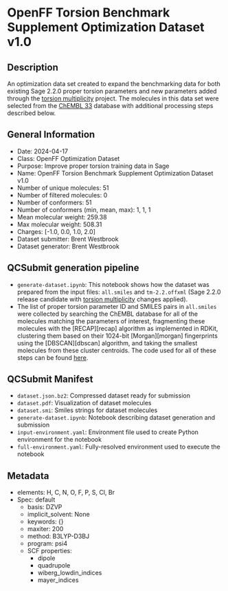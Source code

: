 # OpenFF Torsion Benchmark Supplement Optimization Dataset v1.0

## Description

An optimization data set created to expand the benchmarking data for both
existing Sage 2.2.0 proper torsion parameters and new parameters added through
the [torsion multiplicity][tm] project. The molecules in this data set were
selected from the [ChEMBL 33][chembl] database with additional processing steps
described below.

## General Information

* Date: 2024-04-17
* Class: OpenFF Optimization Dataset
* Purpose: Improve proper torsion training data in Sage
* Name: OpenFF Torsion Benchmark Supplement Optimization Dataset v1.0
* Number of unique molecules: 51
* Number of filtered molecules: 0
* Number of conformers: 51
* Number of conformers (min, mean, max): 1, 1, 1
* Mean molecular weight: 259.38
* Max molecular weight: 508.31
* Charges: [-1.0, 0.0, 1.0, 2.0]
* Dataset submitter: Brent Westbrook
* Dataset generator: Brent Westbrook

## QCSubmit generation pipeline

* `generate-dataset.ipynb`: This notebook shows how the dataset was prepared
  from the input files: `all.smiles` and `tm-2.2.offxml` (Sage 2.2.0 release
  candidate with [torsion multiplicity][tm] changes applied).
* The list of proper torsion parameter ID and SMILES pairs in `all.smiles` were
  collected by searching the ChEMBL database for all of the molecules matching
  the parameters of interest, fragmenting these molecules with the
  [RECAP][recap] algorithm as implemented in RDKit, clustering them based on
  their 1024-bit [Morgan][morgan] fingerprints using the [DBSCAN][dbscan]
  algorithm, and taking the smallest molecules from these cluster centroids. The
  code used for all of these steps can be found [here][cura].

## QCSubmit Manifest

* `dataset.json.bz2`: Compressed dataset ready for submission
* `dataset.pdf`: Visualization of dataset molecules
* `dataset.smi`: Smiles strings for dataset molecules
* `generate-dataset.ipynb`: Notebook describing dataset generation and submission
* `input-environment.yaml`: Environment file used to create Python environment for the notebook
* `full-environment.yaml`: Fully-resolved environment used to execute the notebook

## Metadata

* elements: H, C, N, O, F, P, S, Cl, Br
* Spec: default
  * basis: DZVP
  * implicit_solvent: None
  * keywords: {}
  * maxiter: 200
  * method: B3LYP-D3BJ
  * program: psi4
  * SCF properties:
	* dipole
	* quadrupole
	* wiberg_lowdin_indices
	* mayer_indices

<!-- References -->
[tm]: https://openforcefield.atlassian.net/wiki/spaces/FF/pages/2603909164/Torsion+multiplicity
[chembl]: https://www.ebi.ac.uk/chembl/
[cura]: https://github.com/ntBre/cura/tree/8deb89fcbc84e3688968deadfdf2ff682bfd1e19
